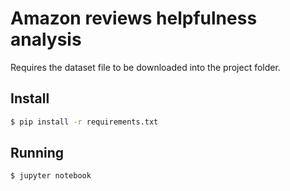 # Amazon reviews helpfulness analysis

Requires the dataset file to be downloaded into the project folder.

## Install
```bash
$ pip install -r requirements.txt
```

## Running
```bash
$ jupyter notebook
```
